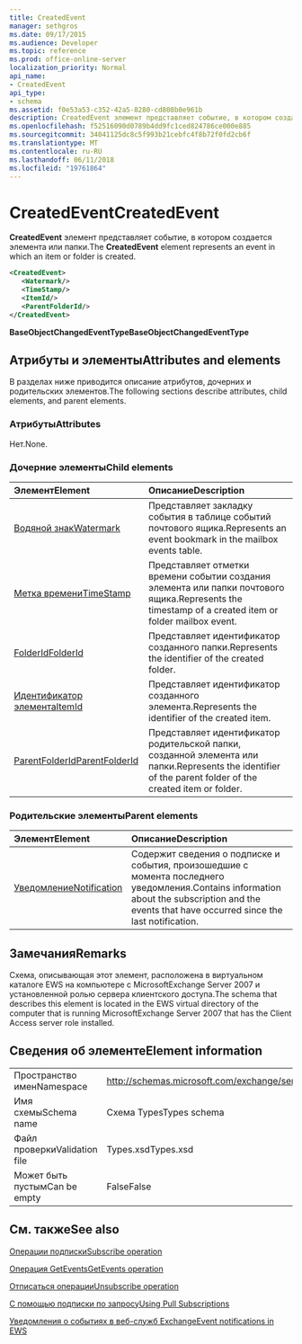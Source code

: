 ```yaml
---
title: CreatedEvent
manager: sethgros
ms.date: 09/17/2015
ms.audience: Developer
ms.topic: reference
ms.prod: office-online-server
localization_priority: Normal
api_name:
- CreatedEvent
api_type:
- schema
ms.assetid: f0e53a53-c352-42a5-8280-cd808b0e961b
description: CreatedEvent элемент представляет событие, в котором создается элемента или папки.
ms.openlocfilehash: f52516090d0789b4dd9fc1ced824786ce000e885
ms.sourcegitcommit: 34041125dc8c5f993b21cebfc4f8b72f0fd2cb6f
ms.translationtype: MT
ms.contentlocale: ru-RU
ms.lasthandoff: 06/11/2018
ms.locfileid: "19761864"
---
```

# <a name="createdevent"></a><span data-ttu-id="54458-103">CreatedEvent</span><span class="sxs-lookup"><span data-stu-id="54458-103">CreatedEvent</span></span>

<span data-ttu-id="54458-104">**CreatedEvent** элемент представляет событие, в котором создается элемента или папки.</span><span class="sxs-lookup"><span data-stu-id="54458-104">The **CreatedEvent** element represents an event in which an item or folder is created.</span></span> 
  
```xml
<CreatedEvent>
   <Watermark/>
   <TimeStamp/>
   <ItemId/>
   <ParentFolderId/>
</CreatedEvent>
```

 <span data-ttu-id="54458-105">**BaseObjectChangedEventType**</span><span class="sxs-lookup"><span data-stu-id="54458-105">**BaseObjectChangedEventType**</span></span>
## <a name="attributes-and-elements"></a><span data-ttu-id="54458-106">Атрибуты и элементы</span><span class="sxs-lookup"><span data-stu-id="54458-106">Attributes and elements</span></span>

<span data-ttu-id="54458-107">В разделах ниже приводится описание атрибутов, дочерних и родительских элементов.</span><span class="sxs-lookup"><span data-stu-id="54458-107">The following sections describe attributes, child elements, and parent elements.</span></span>
  
### <a name="attributes"></a><span data-ttu-id="54458-108">Атрибуты</span><span class="sxs-lookup"><span data-stu-id="54458-108">Attributes</span></span>

<span data-ttu-id="54458-109">Нет.</span><span class="sxs-lookup"><span data-stu-id="54458-109">None.</span></span>
  
### <a name="child-elements"></a><span data-ttu-id="54458-110">Дочерние элементы</span><span class="sxs-lookup"><span data-stu-id="54458-110">Child elements</span></span>

|<span data-ttu-id="54458-111">**Элемент**</span><span class="sxs-lookup"><span data-stu-id="54458-111">**Element**</span></span>|<span data-ttu-id="54458-112">**Описание**</span><span class="sxs-lookup"><span data-stu-id="54458-112">**Description**</span></span>|
|:-----|:-----|
|[<span data-ttu-id="54458-113">Водяной знак</span><span class="sxs-lookup"><span data-stu-id="54458-113">Watermark</span></span>](watermark.md) <br/> |<span data-ttu-id="54458-114">Представляет закладку события в таблице событий почтового ящика.</span><span class="sxs-lookup"><span data-stu-id="54458-114">Represents an event bookmark in the mailbox events table.</span></span>  <br/> |
|[<span data-ttu-id="54458-115">Метка времени</span><span class="sxs-lookup"><span data-stu-id="54458-115">TimeStamp</span></span>](timestamp.md) <br/> |<span data-ttu-id="54458-116">Представляет отметки времени событии создания элемента или папки почтового ящика.</span><span class="sxs-lookup"><span data-stu-id="54458-116">Represents the timestamp of a created item or folder mailbox event.</span></span>  <br/> |
|[<span data-ttu-id="54458-117">FolderId</span><span class="sxs-lookup"><span data-stu-id="54458-117">FolderId</span></span>](folderid.md) <br/> |<span data-ttu-id="54458-118">Представляет идентификатор созданного папки.</span><span class="sxs-lookup"><span data-stu-id="54458-118">Represents the identifier of the created folder.</span></span>  <br/> |
|[<span data-ttu-id="54458-119">Идентификатор элемента</span><span class="sxs-lookup"><span data-stu-id="54458-119">ItemId</span></span>](itemid.md) <br/> |<span data-ttu-id="54458-120">Представляет идентификатор созданного элемента.</span><span class="sxs-lookup"><span data-stu-id="54458-120">Represents the identifier of the created item.</span></span>  <br/> |
|[<span data-ttu-id="54458-121">ParentFolderId</span><span class="sxs-lookup"><span data-stu-id="54458-121">ParentFolderId</span></span>](parentfolderid.md) <br/> |<span data-ttu-id="54458-122">Представляет идентификатор родительской папки, созданной элемента или папки.</span><span class="sxs-lookup"><span data-stu-id="54458-122">Represents the identifier of the parent folder of the created item or folder.</span></span>  <br/> |
   
### <a name="parent-elements"></a><span data-ttu-id="54458-123">Родительские элементы</span><span class="sxs-lookup"><span data-stu-id="54458-123">Parent elements</span></span>

|<span data-ttu-id="54458-124">**Элемент**</span><span class="sxs-lookup"><span data-stu-id="54458-124">**Element**</span></span>|<span data-ttu-id="54458-125">**Описание**</span><span class="sxs-lookup"><span data-stu-id="54458-125">**Description**</span></span>|
|:-----|:-----|
|[<span data-ttu-id="54458-126">Уведомление</span><span class="sxs-lookup"><span data-stu-id="54458-126">Notification</span></span>](notification-ex15websvcsotherref.md) <br/> |<span data-ttu-id="54458-127">Содержит сведения о подписке и события, произошедшие с момента последнего уведомления.</span><span class="sxs-lookup"><span data-stu-id="54458-127">Contains information about the subscription and the events that have occurred since the last notification.</span></span>  <br/> |
   
## <a name="remarks"></a><span data-ttu-id="54458-128">Замечания</span><span class="sxs-lookup"><span data-stu-id="54458-128">Remarks</span></span>

<span data-ttu-id="54458-129">Схема, описывающая этот элемент, расположена в виртуальном каталоге EWS на компьютере с MicrosoftExchange Server 2007 и установленной ролью сервера клиентского доступа.</span><span class="sxs-lookup"><span data-stu-id="54458-129">The schema that describes this element is located in the EWS virtual directory of the computer that is running MicrosoftExchange Server 2007 that has the Client Access server role installed.</span></span>
  
## <a name="element-information"></a><span data-ttu-id="54458-130">Сведения об элементе</span><span class="sxs-lookup"><span data-stu-id="54458-130">Element information</span></span>

|||
|:-----|:-----|
|<span data-ttu-id="54458-131">Пространство имен</span><span class="sxs-lookup"><span data-stu-id="54458-131">Namespace</span></span>  <br/> |http://schemas.microsoft.com/exchange/services/2006/types  <br/> |
|<span data-ttu-id="54458-132">Имя схемы</span><span class="sxs-lookup"><span data-stu-id="54458-132">Schema name</span></span>  <br/> |<span data-ttu-id="54458-133">Схема Types</span><span class="sxs-lookup"><span data-stu-id="54458-133">Types schema</span></span>  <br/> |
|<span data-ttu-id="54458-134">Файл проверки</span><span class="sxs-lookup"><span data-stu-id="54458-134">Validation file</span></span>  <br/> |<span data-ttu-id="54458-135">Types.xsd</span><span class="sxs-lookup"><span data-stu-id="54458-135">Types.xsd</span></span>  <br/> |
|<span data-ttu-id="54458-136">Может быть пустым</span><span class="sxs-lookup"><span data-stu-id="54458-136">Can be empty</span></span>  <br/> |<span data-ttu-id="54458-137">False</span><span class="sxs-lookup"><span data-stu-id="54458-137">False</span></span>  <br/> |
   
## <a name="see-also"></a><span data-ttu-id="54458-138">См. также</span><span class="sxs-lookup"><span data-stu-id="54458-138">See also</span></span>



[<span data-ttu-id="54458-139">Операции подписки</span><span class="sxs-lookup"><span data-stu-id="54458-139">Subscribe operation</span></span>](subscribe-operation.md)
  
[<span data-ttu-id="54458-140">Операция GetEvents</span><span class="sxs-lookup"><span data-stu-id="54458-140">GetEvents operation</span></span>](getevents-operation.md)
  
[<span data-ttu-id="54458-141">Отписаться операции</span><span class="sxs-lookup"><span data-stu-id="54458-141">Unsubscribe operation</span></span>](unsubscribe-operation.md)


[<span data-ttu-id="54458-142">С помощью подписки по запросу</span><span class="sxs-lookup"><span data-stu-id="54458-142">Using Pull Subscriptions</span></span>](http://msdn.microsoft.com/library/f956bc0e-2b25-4613-966b-54c65456897c%28Office.15%29.aspx)
  
[<span data-ttu-id="54458-143">Уведомления о событиях в веб-служб Exchange</span><span class="sxs-lookup"><span data-stu-id="54458-143">Event notifications in EWS</span></span>](http://msdn.microsoft.com/library/4fd4b351-d35c-4ccc-9ed9-878932ab9d50%28Office.15%29.aspx)

